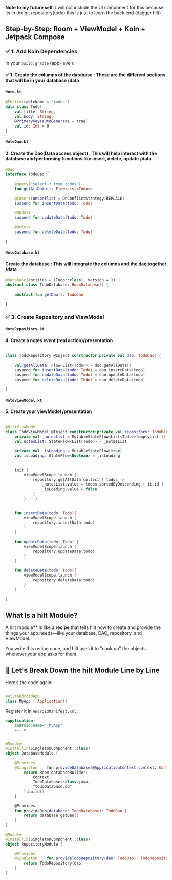 
**Note to my future self**: I will not include the UI component for this because its in the git repository(todo)
this is just to learn the back end (dagger hilt)

## Step-by-Step: Room + ViewModel + Koin + Jetpack Compose

### ✅ 1. Add Koin Dependencies

In your `build.gradle` (app-level):

#### ✅ 1. **Create the columns of the database** : These are the different sections that will be in your database /data
#### `Note.kt`



```kotlin
@Entity(tableName = "todos")  
data class Todo(  
    val title: String,  
    val body: String,  
    @PrimaryKey(autoGenerate = true)  
    val id: Int = 0  
)
```

#### `NoteDao.kt`

#### 2. **Create the Dao(Data access object)** : This will help interact with the database and performing functions like insert, delete, update /data

```kotlin
@Dao  
interface TodoDao {  
  
    @Query("select * from todos")  
    fun getAllData(): Flow<List<Todo>>  
  
    @Insert(onConflict = OnConflictStrategy.REPLACE)  
    suspend fun insertData(todo: Todo)  
  
    @Update  
    suspend fun updateData(todo: Todo)  
  
    @Delete  
    suspend fun deleteData(todo: Todo)  
  
}
```

#### `NoteDatabase.kt`

#### **Create the database** : This will integrate the columns and the dao together /data

```kotlin
@Database(entities = [Todo::class], version = 1)  
abstract class TodoDatabase: RoomDatabase() {  
  
    abstract fun getDao(): TodoDao  
  
}
```

### ✅ 3. Create Repository and ViewModel

#### `NoteRepository.kt`

#### 4. Create a notes event (real action)/presentation

```kotlin

class TodoRepository @Inject constructor(private val dao: TodoDao) {  
  
    val getAllData: Flow<List<Todo>> = dao.getAllData()  
    suspend fun insertData(todo: Todo) = dao.insertData(todo)  
    suspend fun updateData(todo: Todo) = dao.updateData(todo)  
    suspend fun deleteData(todo: Todo) = dao.deleteData(todo)  
  
}

```

#### `NoteViewModel.kt`

#### 5. Create your viewModel /presentation

```kotlin

@HiltViewModel  
class TodoViewModel @Inject constructor(private val repository: TodoRepository): ViewModel() {  
    private val _notesList = MutableStateFlow<List<Todo>>(emptyList())  
    val notesList: StateFlow<List<Todo>> = _notesList  
  
    private val _isLoading = MutableStateFlow(true)  
    val isLoading: StateFlow<Boolean> = _isLoading  
  
  
    init {  
        viewModelScope.launch {  
            repository.getAllData.collect { todos ->  
                _notesList.value = todos.sortedByDescending { it.id }  
                _isLoading.value = false  
            }  
        }    }  
  
  
    fun insertData(todo: Todo){  
        viewModelScope.launch {  
            repository.insertData(todo)  
        }  
    }  
  
    fun updateData(todo: Todo) {  
        viewModelScope.launch {  
            repository.updateData(todo)  
        }  
    }  
  
    fun deleteData(todo: Todo){  
        viewModelScope.launch {  
            repository.deleteData(todo)  
        }  
    }  
  
}


```



## What Is a hilt Module?

A hilt module** is like a **recipe** that tells hilt how to create and provide the things your app needs—like your database, DAO, repository, and ViewModel.

You write this recipe once, and hilt uses it to "cook up" the objects whenever your app asks for them.

## 🧩 Let's Break Down the hilt Module Line by Line

Here’s the code again:

```kotlin

@HiltAndroidApp
class MyApp : Application()


```

Register it in `AndroidManifest.xml`:

```xml
<application
    android:name=".MyApp"
    ... >
```

```kotlin

@Module  
@InstallIn(SingletonComponent::class)  
object DatabaseModule {  
  
    @Provides  
    @Singleton    fun provideDatabase(@ApplicationContext context: Context): TodoDatabase {  
        return Room.databaseBuilder(  
            context,  
            TodoDatabase::class.java,  
            "todoDatabase.db"  
        ).build()  
    }  
  
    @Provides  
    fun provideDao(database: TodoDatabase): TodoDao {  
        return database.getDao()  
    }  
}  
  
@Module  
@InstallIn(SingletonComponent::class)  
object RepositoryModule {  
  
    @Provides  
    @Singleton    fun provideTodoRepository(dao: TodoDao): TodoRepository {  
        return TodoRepository(dao)  
    }  
}



```

